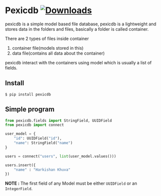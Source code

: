 # Pexicdb [![Downloads](https://pepy.tech/badge/pexicdb)](https://pepy.tech/project/pexicdb)

pexicdb is a simple model based file database, pexicdb is a lightweight and stores
data in the folders and files, basically a folder is called container.

There are 2 types of files inside container

1. container file(models stored in this)
2. data file(contains all data about the container)

pexicdb interact with the containers using model which is usually a list of fields.

## Install

```
$ pip install pexicdb
```

## Simple program

```python
from pexicdb.fields import StringField, UUIDField
from pexicdb import connect

user_model = {
    "id": UUIDField("id"),
    "name": StringField("name")
}

users = connect("users", list(user_model.values()))

users.insert({
    "name" : "Harkishan Khuva"
})
```

**NOTE :** The first field of any Model must be either `UUIDField` or an `IntegerField`.